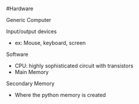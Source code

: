 #Hardware

Generic Computer

Input/output devices
- ex: Mouse, keyboard, screen

Software
- CPU: highly sophisticated circuit with transistors
- Main Memory

Secondary Memory
- Where the python memory is created